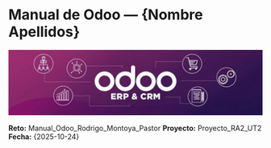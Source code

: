 # Manual de Odoo — {Nombre Apellidos}

![Texto-alternativo](../assets/img/00-Portada/Portada-odoo.png)



**Reto:** Manual_Odoo_Rodrigo_Montoya_Pastor
**Proyecto:** Proyecto_RA2_UT2
**Fecha:** {2025-10-24}

